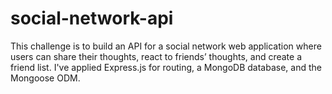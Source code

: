 # social-network-api
This challenge is to build an API for a social network web application where users can share their thoughts, react to friends’ thoughts, and create a friend list. I've applied Express.js for routing, a MongoDB database, and the Mongoose ODM.

